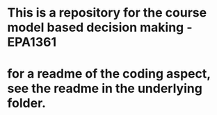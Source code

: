 # This is a repository for the course model based decision making - EPA1361
# for a readme of the coding aspect, see the readme in the underlying folder.
